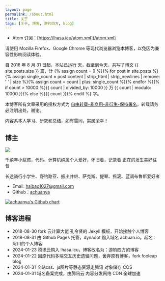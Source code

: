 ```yaml
---
layout: page
permalink: /about.html
title: 关于
tags: [关于, 博客, 游钓四方, blog]
---
```


* Atom 订阅：[https://lhasa.icu/atom.xml](/atom.xml)

请使用 Mozilla Firefox、Google Chrome 等现代浏览器浏览本博客，以免因为兼容性影响阅读体验。

自 2018 年 8 月 31 日起，本站已运行 <span id="days"></span> 天，截至到今天，共写了博文 {{ site.posts.size }} 篇，计 {% assign count = 0 %}{% for post in site.posts %}{% assign single_count = post.content | strip_html | strip_newlines | remove: ' ' | size %}{% assign count = count | plus: single_count %}{% endfor %}{% if count > 10000 %}{{ count | divided_by: 10000 }} 万 {{ count | modulo: 10000 }}{% else %}{{ count }}{% endif %} 字。

本博客所有文章采用的授权方式为 [自由转载-非商用-非衍生-保持署名][1]，转载请务必注明出处，谢谢。

内容系本人学习、研究和总结，如有雷同，实属荣幸！

## 博主

<img class="my-photo" src="https://cos.lhasa.icu/assets/images/my-photo.jpg_640">

千禧年小屁孩，代码、计算机纯属个人爱好，怀旧着，记录着 正在的发生美好往昔

长途骑行小学生、野钓路亚、振出并继、萨克斯、提琴、摇滚、蓝调布鲁斯爱好者

- Email: <haibao1027@gmail.com>
- Github：[achuanya][2]

[<img src="https://ghchart.rshah.org/7db9de/achuanya" alt="achuanya's Github chart" />][2]

## 博客进程

* 2018-08-30 fork 云计算大佬 孔令贤的 Jekyll 模板，开始接触个人博客
* 2018-08-31 由 Github Pages 托管，dynadot 购入域名 achuan.io，起名：阿川的个人博客
* 2024-01-23 腾讯云购入 lhasa.icu，博客改名为：游钓四方的博客
* 2024-01-22 因原代码多端交互历史遗留问题，舍弃原有博客，fork fooleap blog
* 2024-01-31 全站css、js图片等静态资源走腾讯 对象储存 COS
* 2024-01-31 域名备案完成，由腾讯云 内容分发网络 CDN 全球加速


[1]: https://creativecommons.org/licenses/by-nc-nd/3.0/deed.zh-hans
[2]: https://github.com/achuanya

<script>
    var days = 0, daysMax = Math.floor((Date.now() / 1000 - {{ "2018-08-31" | date: "%s" }}) / (60 * 60 * 24));
    (function daysCount(){
        if(days > daysMax){
            document.getElementById('days').innerHTML = daysMax;
            return;
        } else {
            document.getElementById('days').innerHTML = days;
            days += 10;
            setTimeout(daysCount, 1); 
        }
    })();
</script>
